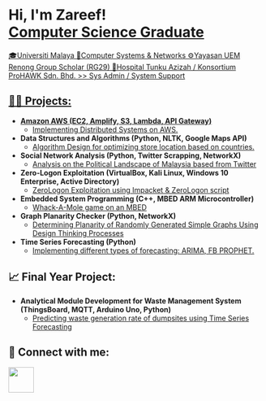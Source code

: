 <h1>Hi, I'm Zareef! <br/><a href="https://github.com/zareefrj">Computer Science Graduate</a> <a href="linkedin.com/in/raja-zareef-firdaus"></h1>
🎓Universiti Malaya
🔐Computer Systems & Networks
⚙️Yayasan UEM Renong Group Scholar (RG29)
🏥Hospital Tunku Azizah / Konsortium ProHAWK Sdn. Bhd. >> Sys Admin / System Support

<h2>👨‍💻 Projects:</h2>

- <b>Amazon AWS (EC2, Amplify, S3, Lambda, API Gateway)</b>
  - [Implementing Distributed Systems on AWS.](https://github.com/zareefrj/Cloud_Projects)
- <b>Data Structures and Algorithms (Python, NLTK, Google Maps API)</b>
  - [Algorithm Design for optimizing store location based on countries.](https://github.com/zareefrj/MoonBucks)
- <b>Social Network Analysis (Python, Twitter Scrapping, NetworkX)</b>
  - [Analysis on the Political Landscape of Malaysia based from Twitter](https://github.com/zareefrj/Social-Network-Analysis)
- <b>Zero-Logon Exploitation (VirtualBox, Kali Linux, Windows 10 Enterprise, Active Directory)</b>
  - [ZeroLogon Exploitation using Impacket & ZeroLogon script](https://github.com/zareefrj/ZeroLogon)
- <b>Embedded System Programming (C++, MBED ARM Microcontroller)</b>
  - [Whack-A-Mole game on an MBED](https://github.com/zareefrj/Mbed-Whack-A-Mole)
- <b>Graph Planarity Checker (Python, NetworkX)</b>
  - [Determining Planarity of Randomly Generated Simple Graphs Using Design Thinking Processes](https://github.com/zareefrj/Graph-Planarity)
- <b>Time Series Forecasting (Python)</b>
  - [Implementing different types of forecasting: ARIMA, FB PROPHET.](https://github.com/zareefrj/Time-Series-Forecasting)

<h2>📈 Final Year Project:</h2>

- <b>Analytical Module Development for Waste Management System (ThingsBoard, MQTT, Arduino Uno, Python)</b>
  - [Predicting waste generation rate of dumpsites using Time Series Forecasting](https://github.com/zareefrj/Waste_Forecasting_FYP)

<h2> 🤳 Connect with me:</h2>

<a href="https://www.linkedin.com/in/raja-zareef-firdaus">
    <img height="50" src="https://cdn2.iconfinder.com/data/icons/social-icon-3/512/social_style_3_in-306.png"/>
</a>
